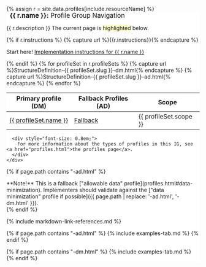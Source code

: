 {% assign r = site.data.profiles[include.resourceName]  %}
<div class="well profile-set-nav" style="background-color: #fff; margin-top: 2em; width: 100%;">
    <div style="font-size: 1.2em; margin-top: -1.7em;">
      <span style="background-color: #fff; padding-left: 0.5em; padding-right: 0.5em;"><strong>{{ r.name }}:</strong> Profile Group Navigation</span>
    </div>
    <div style="margin-top: 1em;">
      <p>{{ r.description }} The current page is <span class="active-page-example">highlighted</span> below.</p>
      {% if r.instructions %}
      {% capture url %}{{r.instructions}}{% endcapture %}
      <p class="{% if page.path == url %}active-page{% endif %}"><span class="label label-success">Start here!</span>
        <a href="{{ r.instructions }}">Implementation instructions for {{ r.name }}</a>
      </p>
      {% endif %}
      <table class="table">
          <thead>
              <tr>
                  <th>Primary profile (DM)</th>
                  <th>Fallback Profiles (AD)</th>
                  <th>Scope</th>
              </tr>
          </thead>
          <tbody>
              {% for profileSet in r.profileSets %}
              <tr>
                  {% capture url %}StructureDefinition-{{ profileSet.slug }}-dm.html{% endcapture %}
                  <td class="{% if page.path == url %}active-page{% endif %}"><a href="{{ url }}">{{ profileSet.name }}</a></td>
                  {% capture url %}StructureDefinition-{{ profileSet.slug }}-ad.html{% endcapture %}
                  <td class="{% if page.path == url %}active-page{% endif %}"><a href="{{ url }}">Fallback</a></td>
                  <td>{{ profileSet.scope }}</td>
              </tr>
              {% endfor %}
          </tbody>
      </table>

      <div style="font-size: 0.8em;">
        For more information about the types of profiles in this IG, see <a href="profiles.html">the profiles page</a>.
      </div>
    </div>
</div>

<style>
  /* Hide top table on the profile pages */
  #segment-content > div > div > div > div > table.grid:first-of-type {
    display: none;
  }
  .active-page a, .active-page-example {
      background-color: #fffeca;
  }
</style>

<script>
  // If parent is inline-block, switch to inline. This will make the nav table always take up 100% width
  var parent = document.querySelector('.profile-set-nav').parentElement;
  if(parent.style.display == "inline-block") {
    parent.style.display = "inline";
  }
</script>

{% if page.path contains "-ad.html" %}
<div class="alert alert-danger" role="alert" markdown="1">
  **Note!** This is a fallback ["allowable data" profile](profiles.html#data-minimization). Implementers should validate against the ["data minimization" profile if possible]({{ page.path | replace: '-ad.html', '-dm.html' }}).
</div>
{% endif %}

{% include markdown-link-references.md %}

{% if page.path contains "-ad.html" %}
{% include examples-tab.md %}
{% endif %}

{% if page.path contains "-dm.html" %}
{% include examples-tab.md %}
{% endif %}